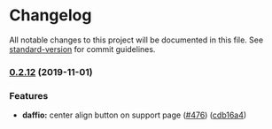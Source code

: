 # Changelog

All notable changes to this project will be documented in this file. See [standard-version](https://github.com/conventional-changelog/standard-version) for commit guidelines.

### [0.2.12](https://github.com/damienwebdev/daffodil/compare/v0.2.11...v0.2.12) (2019-11-01)


### Features

* **daffio:** center align button on support page ([#476](https://github.com/damienwebdev/daffodil/issues/476)) ([cdb16a4](https://github.com/damienwebdev/daffodil/commit/cdb16a489975da1c0db642c561bccfbff1bdec82))
